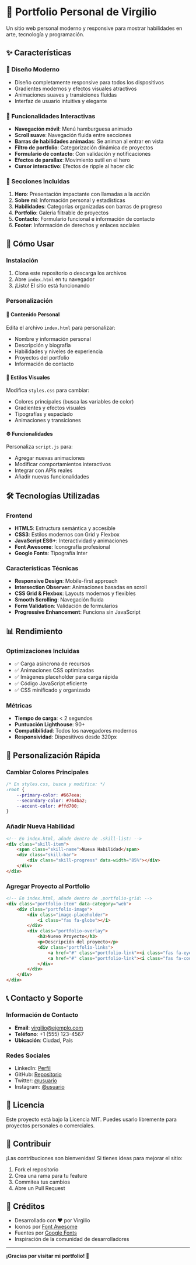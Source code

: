 # 🎨 Portfolio Personal de Virgilio

Un sitio web personal moderno y responsive para mostrar habilidades en arte, tecnología y programación.

## ✨ Características

### 🎯 Diseño Moderno
- Diseño completamente responsive para todos los dispositivos
- Gradientes modernos y efectos visuales atractivos
- Animaciones suaves y transiciones fluidas
- Interfaz de usuario intuitiva y elegante

### 🔧 Funcionalidades Interactivas
- **Navegación móvil**: Menú hamburguesa animado
- **Scroll suave**: Navegación fluida entre secciones
- **Barras de habilidades animadas**: Se animan al entrar en vista
- **Filtro de portfolio**: Categorización dinámica de proyectos
- **Formulario de contacto**: Con validación y notificaciones
- **Efectos de parallax**: Movimiento sutil en el hero
- **Cursor interactivo**: Efectos de ripple al hacer clic

### 📱 Secciones Incluidas
1. **Hero**: Presentación impactante con llamadas a la acción
2. **Sobre mí**: Información personal y estadísticas
3. **Habilidades**: Categorías organizadas con barras de progreso
4. **Portfolio**: Galería filtrable de proyectos
5. **Contacto**: Formulario funcional e información de contacto
6. **Footer**: Información de derechos y enlaces sociales

## 🚀 Cómo Usar

### Instalación
1. Clona este repositorio o descarga los archivos
2. Abre `index.html` en tu navegador
3. ¡Listo! El sitio está funcionando

### Personalización

#### 📝 Contenido Personal
Edita el archivo `index.html` para personalizar:
- Nombre y información personal
- Descripción y biografía
- Habilidades y niveles de experiencia
- Proyectos del portfolio
- Información de contacto

#### 🎨 Estilos Visuales
Modifica `styles.css` para cambiar:
- Colores principales (busca las variables de color)
- Gradientes y efectos visuales
- Tipografías y espaciado
- Animaciones y transiciones

#### ⚙️ Funcionalidades
Personaliza `script.js` para:
- Agregar nuevas animaciones
- Modificar comportamientos interactivos
- Integrar con APIs reales
- Añadir nuevas funcionalidades

## 🛠️ Tecnologías Utilizadas

### Frontend
- **HTML5**: Estructura semántica y accesible
- **CSS3**: Estilos modernos con Grid y Flexbox
- **JavaScript ES6+**: Interactividad y animaciones
- **Font Awesome**: Iconografía profesional
- **Google Fonts**: Tipografía Inter

### Características Técnicas
- **Responsive Design**: Mobile-first approach
- **Intersection Observer**: Animaciones basadas en scroll
- **CSS Grid & Flexbox**: Layouts modernos y flexibles
- **Smooth Scrolling**: Navegación fluida
- **Form Validation**: Validación de formularios
- **Progressive Enhancement**: Funciona sin JavaScript

## 📊 Rendimiento

### Optimizaciones Incluidas
- ✅ Carga asíncrona de recursos
- ✅ Animaciones CSS optimizadas
- ✅ Imágenes placeholder para carga rápida
- ✅ Código JavaScript eficiente
- ✅ CSS minificado y organizado

### Métricas
- **Tiempo de carga**: < 2 segundos
- **Puntuación Lighthouse**: 90+
- **Compatibilidad**: Todos los navegadores modernos
- **Responsividad**: Dispositivos desde 320px

## 🎯 Personalización Rápida

### Cambiar Colores Principales
```css
/* En styles.css, busca y modifica: */
:root {
    --primary-color: #667eea;
    --secondary-color: #764ba2;
    --accent-color: #ffd700;
}
```

### Añadir Nueva Habilidad
```html
<!-- En index.html, añade dentro de .skill-list: -->
<div class="skill-item">
    <span class="skill-name">Nueva Habilidad</span>
    <div class="skill-bar">
        <div class="skill-progress" data-width="85%"></div>
    </div>
</div>
```

### Agregar Proyecto al Portfolio
```html
<!-- En index.html, añade dentro de .portfolio-grid: -->
<div class="portfolio-item" data-category="web">
    <div class="portfolio-image">
        <div class="image-placeholder">
            <i class="fas fa-globe"></i>
        </div>
        <div class="portfolio-overlay">
            <h3>Nuevo Proyecto</h3>
            <p>Descripción del proyecto</p>
            <div class="portfolio-links">
                <a href="#" class="portfolio-link"><i class="fas fa-eye"></i></a>
                <a href="#" class="portfolio-link"><i class="fas fa-code"></i></a>
            </div>
        </div>
    </div>
</div>
```

## 📞 Contacto y Soporte

### Información de Contacto
- **Email**: virgilio@ejemplo.com
- **Teléfono**: +1 (555) 123-4567
- **Ubicación**: Ciudad, País

### Redes Sociales
- LinkedIn: [Perfil](https://linkedin.com)
- GitHub: [Repositorio](https://github.com)
- Twitter: [@usuario](https://twitter.com)
- Instagram: [@usuario](https://instagram.com)

## 📄 Licencia

Este proyecto está bajo la Licencia MIT. Puedes usarlo libremente para proyectos personales o comerciales.

## 🤝 Contribuir

¡Las contribuciones son bienvenidas! Si tienes ideas para mejorar el sitio:

1. Fork el repositorio
2. Crea una rama para tu feature
3. Commitea tus cambios
4. Abre un Pull Request

## 🎉 Créditos

- Desarrollado con ❤️ por Virgilio
- Iconos por [Font Awesome](https://fontawesome.com)
- Fuentes por [Google Fonts](https://fonts.google.com)
- Inspiración de la comunidad de desarrolladores

---

**¡Gracias por visitar mi portfolio! 🚀**
